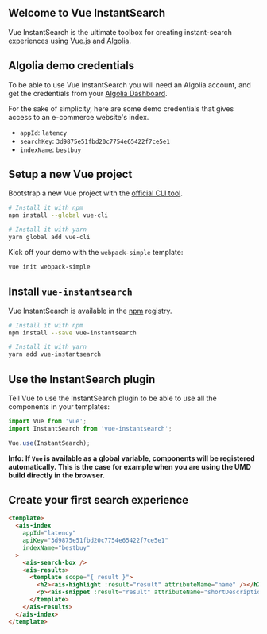 ## Welcome to Vue InstantSearch

Vue InstantSearch is the ultimate toolbox for creating instant-search
experiences using [Vue.js](https://vuejs.org/) and [Algolia](https://www.algolia.com/).

## Algolia demo credentials

To be able to use Vue InstantSearch you will need an Algolia account, and
get the credentials from your [Algolia Dashboard](https://www.algolia.com/api-keys).

For the sake of simplicity, here are some demo credentials that gives access to
an e-commerce website's index.

 - `appId`: `latency`
 - `searchKey`: `3d9875e51fbd20c7754e65422f7ce5e1`
 - `indexName`: `bestbuy`

## Setup a new Vue project

Bootstrap a new Vue project with the [official CLI tool](https://vuejs.org/v2/guide/installation.html#CLI).

```sh
# Install it with npm
npm install --global vue-cli

# Install it with yarn
yarn global add vue-cli
```

Kick off your demo with the `webpack-simple` template:

```sh
vue init webpack-simple
```

## Install `vue-instantsearch`

Vue InstantSearch is available in the [npm](https://www.npmjs.com) registry.

```sh
# Install it with npm
npm install --save vue-instantsearch

# Install it with yarn
yarn add vue-instantsearch
```

## Use the InstantSearch plugin

Tell Vue to use the InstantSearch plugin to be able to use all the components
in your templates:

```js
import Vue from 'vue';
import InstantSearch from 'vue-instantsearch';

Vue.use(InstantSearch);
```

**Info: If `Vue` is available as a global variable, components will be registered automatically.
This is the case for example when you are using the UMD build directly in the browser.**



## Create your first search experience

```html
<template>
  <ais-index
    appId="latency"
    apiKey="3d9875e51fbd20c7754e65422f7ce5e1"
    indexName="bestbuy"
  >
    <ais-search-box />
    <ais-results>
      <template scope="{ result }">
        <h2><ais-highlight :result="result" attributeName="name" /></h2>
        <p><ais-snippet :result="result" attributeName="shortDescription" /></p>
      </template>
    </ais-results>
  </ais-index>
</template>
```
